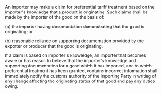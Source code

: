 An importer may make a claim for preferential tariff treatment based on the importer's knowledge that a product is originating. Such claims shall be made by the importer of the good on the basis of:

(a)	the importer having documentation demonstrating that the good is originating; or

(b)	reasonable reliance on supporting documentation provided by the exporter or producer that the good is originating.

If a claim is based on importer's knowledge, an importer that becomes aware or has reason to believe that the importer's knowledge and supporting documentation for a good which it has imported, and to which preferential treatment has been granted, contains incorrect information shall immediately notify the customs authority of the importing Party in writing of any change affecting the originating status of that good and pay any duties owing.